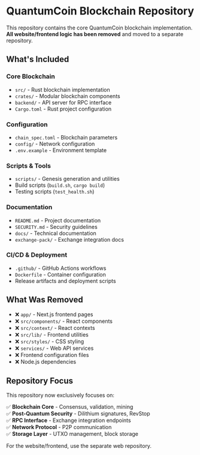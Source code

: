 # QuantumCoin Blockchain Repository

This repository contains the core QuantumCoin blockchain implementation. **All website/frontend logic has been removed** and moved to a separate repository.

## What's Included

### Core Blockchain
- `src/` - Rust blockchain implementation
- `crates/` - Modular blockchain components
- `backend/` - API server for RPC interface
- `Cargo.toml` - Rust project configuration

### Configuration
- `chain_spec.toml` - Blockchain parameters
- `config/` - Network configuration
- `.env.example` - Environment template

### Scripts & Tools
- `scripts/` - Genesis generation and utilities
- Build scripts (`build.sh`, `cargo build`)
- Testing scripts (`test_health.sh`)

### Documentation
- `README.md` - Project documentation
- `SECURITY.md` - Security guidelines
- `docs/` - Technical documentation
- `exchange-pack/` - Exchange integration docs

### CI/CD & Deployment
- `.github/` - GitHub Actions workflows
- `Dockerfile` - Container configuration
- Release artifacts and deployment scripts

## What Was Removed

- ❌ `app/` - Next.js frontend pages
- ❌ `src/components/` - React components  
- ❌ `src/context/` - React contexts
- ❌ `src/lib/` - Frontend utilities
- ❌ `src/styles/` - CSS styling
- ❌ `services/` - Web API services
- ❌ Frontend configuration files
- ❌ Node.js dependencies

## Repository Focus

This repository now exclusively focuses on:

✅ **Blockchain Core** - Consensus, validation, mining  
✅ **Post-Quantum Security** - Dilithium signatures, RevStop  
✅ **RPC Interface** - Exchange integration endpoints  
✅ **Network Protocol** - P2P communication  
✅ **Storage Layer** - UTXO management, block storage  

For the website/frontend, use the separate web repository.
